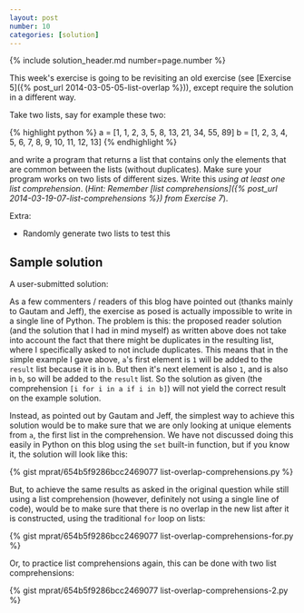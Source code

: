 ```yaml
---
layout: post
number: 10
categories: [solution]
---
```


{% include solution_header.md number=page.number %}

This week's exercise is going to be revisiting an old exercise (see [Exercise 5]({% post_url 2014-03-05-05-list-overlap %})), except require the solution in a different way. 

Take two lists, say for example these two: 

{% highlight python %}
	a = [1, 1, 2, 3, 5, 8, 13, 21, 34, 55, 89]
	b = [1, 2, 3, 4, 5, 6, 7, 8, 9, 10, 11, 12, 13]
{% endhighlight %}

and write a program that returns a list that contains only the elements that are common between the lists (without duplicates). Make sure your program works on two lists of different sizes. Write this *using at least one list comprehension*. (_Hint: Remember [list comprehensions]({% post_url 2014-03-19-07-list-comprehensions %}) from Exercise 7_).

Extra: 

* Randomly generate two lists to test this


## Sample solution

A user-submitted solution:

<script src="https://gist.github.com/anonymous/10904252.js"></script>

As a few commenters / readers of this blog have pointed out (thanks mainly to Gautam and Jeff), the exercise as posed is actually impossible to write in a single line of Python. The problem is this: the proposed reader solution (and the solution that I had in mind myself) as written above does not take into account the fact that there might be duplicates in the resulting list, where I specifically asked to not include duplicates. This means that in the simple example I gave above, `a`'s first element is `1` will be added to the `result` list because it is in `b`. But then it's next element is also `1`, and is also in `b`, so will be added to the `result` list. So the solution as given (the comprehension `[i for i in a if i in b]`) will not yield the correct result on the example solution. 

Instead, as pointed out by Gautam and Jeff, the simplest way to achieve this solution would be to make sure that we are only looking at unique elements from `a`, the first list in the comprehension. We have not discussed doing this easily in Python on this blog using the `set` built-in function, but if you know it, the solution will look like this:

{% gist mprat/654b5f9286bcc2469077 list-overlap-comprehensions.py %}

But, to achieve the same results as asked in the original question while still using a list comprehension (however, definitely not using a single line of code), would be to make sure that there is no overlap in the new list after it is constructed, using the traditional `for` loop on lists:

{% gist mprat/654b5f9286bcc2469077 list-overlap-comprehensions-for.py %}

Or, to practice list comprehensions again, this can be done with two list comprehensions:

{% gist mprat/654b5f9286bcc2469077 list-overlap-comprehensions-2.py %}